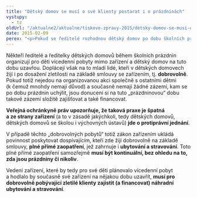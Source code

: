 ```yaml
---
title: "Dětský domov se musí o své klienty postarat i o prázdninách"
vystupy:
  - tz
oldUrl: "/aktualne2/aktualne/tiskove-zpravy-2015/detsky-domov-se-musi-o-sve-klienty-postarat-i-o-prazdninach/"
date: 2015-02-09
perex: "<p>Pokud se ředitelé rozhodnou dětský domov po dobu školních prázdnin uzavřít a dětem zařídí pobyt mimo zařízení, musí se postarat také o mladé lidi, kteří v domově pobývají dobrovolně i po dosažení zletilosti, na základě smlouvy se zařízením.</p>"
---
```


<!-- imported from the old website -->

<p>Někteří ředitelé a ředitelky dětských domovů během školních prázdnin organizují pro děti vícedenní pobyty mimo zařízení a dětský domov na tuto dobu uzavřou. Doplácejí však na to mladí lidé, kteří v dětských domovech žijí i po dosažení zletilosti na základě smlouvy se zařízením, tj. <strong>dobrovolně</strong>. Pokud totiž nejedou na organizovanou akci společně s ostatními dětmi (k čemuž mnohdy nemají důvod) a současně nemají žádné zázemí, kam se po dobu prázdnin uchýlit, jsou donuceni si na tuto „prázdninovou“ dobu takové zázemí složitě zajišťovat a také financovat. </p><p><strong>Veřejná ochránkyně práv upozorňuje, že taková praxe je špatná a ze strany zařízení</strong> (a to v zásadě jakýchkoli, tedy dětských domovů, dětských domovů se školou i výchovných ústavů) <strong>jde o protiprávní jednání</strong>. </p><p>V případě těchto „dobrovolných pobytů“ totiž zákon zařízením ukládá povinnost poskytovat dospívajícím, kteří zde žijí dobrovolně na základě smlouvy, <strong>plné přímé zaopatření</strong>, jež zahrnuje i <strong>ubytování a stravování</strong>. Toto plné přímé zaopatření samozřejmě <strong>musí být kontinuální, bez ohledu na to, zda jsou prázdniny či nikoliv</strong>. </p>Vedení zařízení, které by tedy pro své děti plánovalo vícedenní pobyt a hodlalo by současně své zařízení na nějakou dobu uzavřít, <strong>musí pro dobrovolně pobývající zletilé klienty zajistit (a financovat) náhradní ubytování a stravování</strong>.
